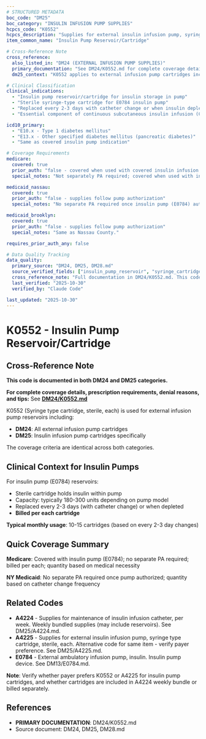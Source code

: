```yaml
---
# STRUCTURED METADATA
boc_code: "DM25"
boc_category: "INSULIN INFUSION PUMP SUPPLIES"
hcpcs_code: "K0552"
hcpcs_description: "Supplies for external insulin infusion pump, syringe type cartridge, sterile, each"
item_common_name: "Insulin Pump Reservoir/Cartridge"

# Cross-Reference Note
cross_reference:
  also_listed_in: "DM24 (EXTERNAL INFUSION PUMP SUPPLIES)"
  primary_documentation: "See DM24/K0552.md for complete coverage details"
  dm25_context: "K0552 applies to external infusion pump cartridges including insulin pumps. Full documentation maintained in DM24."

# Clinical Classification
clinical_indications:
  - "Insulin pump reservoir/cartridge for insulin storage in pump"
  - "Sterile syringe-type cartridge for E0784 insulin pump"
  - "Replaced every 2-3 days with catheter change or when insulin depleted"
  - "Essential component of continuous subcutaneous insulin infusion (CSII)"

icd10_primary:
  - "E10.x - Type 1 diabetes mellitus"
  - "E13.x - Other specified diabetes mellitus (pancreatic diabetes)"
  - "Same as covered insulin pump indication"

# Coverage Requirements
medicare:
  covered: true
  prior_auth: "false - covered when used with covered insulin infusion pump"
  special_notes: "Not separately PA required; covered when used with insulin pump (E0784). Billed per each cartridge. Quantity based on medical necessity (typically 10-15 per month for every 2-3 day changes)."

medicaid_nassau:
  covered: true
  prior_auth: "false - supplies follow pump authorization"
  special_notes: "No separate PA required once insulin pump (E0784) authorized. Quantity based on catheter change frequency."

medicaid_brooklyn:
  covered: true
  prior_auth: "false - supplies follow pump authorization"
  special_notes: "Same as Nassau County."

requires_prior_auth_any: false

# Data Quality Tracking
data_quality:
  primary_source: "DM24, DM25, DM28.md"
  source_verified_fields: ["insulin_pump_reservoir", "syringe_cartridge_sterile", "external_infusion_pump_supplies", "not_separately_pa_medicare", "supplies_follow_pump_authorization"]
  cross_reference_note: "Full documentation in DM24/K0552.md. This code shared between DM24 (all infusion pump cartridges) and DM25 (insulin pump cartridges specifically)."
  last_verified: "2025-10-30"
  verified_by: "Claude Code"

last_updated: "2025-10-30"
---
```


# K0552 - Insulin Pump Reservoir/Cartridge

## Cross-Reference Note

**This code is documented in both DM24 and DM25 categories.**

**For complete coverage details, prescription requirements, denial reasons, and tips:** See **[DM24/K0552.md](../DM24/K0552.md)**

K0552 (Syringe type cartridge, sterile, each) is used for external infusion pump reservoirs including:
- **DM24**: All external infusion pump cartridges
- **DM25**: Insulin infusion pump cartridges specifically

The coverage criteria are identical across both categories.

## Clinical Context for Insulin Pumps

For insulin pump (E0784) reservoirs:
- Sterile cartridge holds insulin within pump
- Capacity: typically 180-300 units depending on pump model
- Replaced every 2-3 days (with catheter change) or when depleted
- **Billed per each cartridge**

**Typical monthly usage**: 10-15 cartridges (based on every 2-3 day changes)

## Quick Coverage Summary

**Medicare**: Covered with insulin pump (E0784); no separate PA required; billed per each; quantity based on medical necessity

**NY Medicaid**: No separate PA required once pump authorized; quantity based on catheter change frequency

## Related Codes

- **A4224** - Supplies for maintenance of insulin infusion catheter, per week. Weekly bundled supplies (may include reservoirs). See DM25/A4224.md.
- **A4225** - Supplies for external insulin infusion pump, syringe type cartridge, sterile, each. Alternative code for same item - verify payer preference. See DM25/A4225.md.
- **E0784** - External ambulatory infusion pump, insulin. Insulin pump device. See DM13/E0784.md.

**Note**: Verify whether payer prefers K0552 or A4225 for insulin pump cartridges, and whether cartridges are included in A4224 weekly bundle or billed separately.

## References

- **PRIMARY DOCUMENTATION**: DM24/K0552.md
- Source document: DM24, DM25, DM28.md
